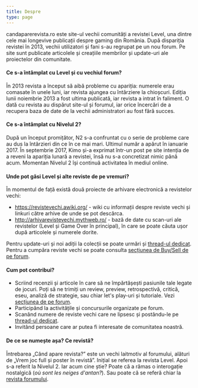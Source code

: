 ```yaml
---
title: Despre
type: page
---
```


candaparerevista.ro este site-ul vechii comunități a revistei Level, una dintre cele mai longevive publicații despre gaming din România. După dispariția revistei în 2013, vechii utilizatori și fani s-au regrupat pe un nou forum. Pe site sunt publicate articolele și creațiile membrilor și update-uri ale proiectelor din comunitate.

#### Ce s-a întâmplat cu Level și cu vechiul forum?
În 2013 revista a început să aibă probleme cu apariția: numerele erau comasate în unele luni, iar revista ajungea cu întârziere la chioșcuri. Ediția lunii noiembrie 2013 a fost ultima publicată, iar revista a intrat în faliment. O dată cu revista au dispărut site-ul și forumul, iar orice încercări de a recupera baza de date de la vechii administratori au fost fără succes.

#### Ce s-a întâmplat cu Nivelul 2?
După un început promițător, N2 s-a confruntat cu o serie de probleme care au dus la întârzieri din ce în ce mai mari. Ultimul număr a apărut în ianuarie 2017. În septembrie 2017, Kimo și-a exprimat într-un post pe site intenția de a reveni la apariția lunară a revistei, însă nu s-a concretizat nimic până acum. Momentan Nivelul 2 își continuă activitatea în mediul online.

#### Unde pot găsi Level și alte reviste de pe vremuri?
În momentul de față există două proiecte de arhivare electronică a revistelor vechi:

* https://revistevechi.awiki.org/ - wiki cu informații despre reviste vechi și linkuri către arhive de unde se pot descărca.
* http://arhivarevistevechi.mythweb.ro/ - bază de date cu scan-uri ale revistelor (Level și Game Over în principal), în care se poate căuta ușor după articolele și numerele dorite.

Pentru update-uri și noi adiții la colecții se poate urmări și [thread-ul dedicat](https://forum.candaparerevista.ro/viewtopic.php?f=16&t=200).
Pentru a cumpăra reviste vechi se poate consulta [secțiunea de Buy/Sell de pe forum](https://forum.candaparerevista.ro/viewforum.php?f=22).

#### Cum pot contribui?

* Scriind recenzii și articole în care să ne împărtășești pasiunile tale legate de jocuri. Poți să ne trimiți un review, preview, retrospectivă, critică, eseu, analiză de strategie, sau chiar let's play-uri și tutoriale. Vezi [secțiunea de pe forum](https://forum.candaparerevista.ro/viewforum.php?f=77).
* Participând la activitățile și concursurile organizate pe forum.
* Scanând numere de reviste vechi care ne lipsesc și postându-le pe [thread-ul dedicat](https://forum.candaparerevista.ro/viewtopic.php?f=16&t=200).
* Invitând persoane care ar putea fi interesate de comunitatea noastră.

#### De ce se numește așa? Ce revistă?
Întrebarea „Când apare revista?” este un vechi laitmotiv al forumului, alături de „Vrem joc full și poster în revistă”. Inițial se referea la revista Level. Apoi s-a referit la Nivelul 2. Iar acum cine știe? Poate că a rămas o interogație nostalgică (*où sont les neiges d'antan?*). Sau poate că se referă chiar la [revista forumului](https://forum.candaparerevista.ro/viewforum.php?f=80).
